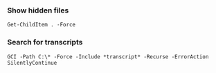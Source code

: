 ### Show hidden files
```
Get-ChildItem . -Force
```

### Search for transcripts
```
GCI -Path C:\* -Force -Include *transcript* -Recurse -ErrorAction SilentlyContinue
```

